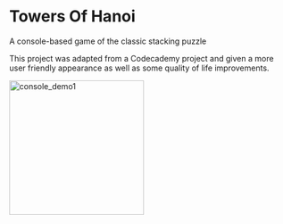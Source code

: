 # Towers Of Hanoi
A console-based game of the classic stacking puzzle

This project was adapted from a Codecademy project and given a more user friendly appearance as well as some quality of life improvements.

<img width="241" alt="console_demo1" src="https://user-images.githubusercontent.com/25205062/44955810-72025500-aeb1-11e8-9d51-8c8b89987db1.PNG">

